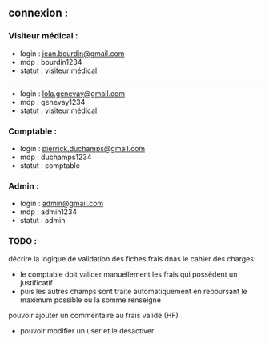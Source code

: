 ## connexion : 
### Visiteur médical :
* login : jean.bourdin@gmail.com
* mdp : bourdin1234
* statut : visiteur médical
---------------
* login : lola.genevay@gmail.com
* mdp : genevay1234
* statut : visiteur médical

### Comptable : 
* login : pierrick.duchamps@gmail.com
* mdp : duchamps1234
* statut : comptable

### Admin : 
* login : admin@gmail.com
* mdp : admin1234
* statut : admin

### TODO : 

décrire la logique de validation des fiches frais dnas le cahier des charges: 
 - le comptable doit valider manuellement les frais qui possèdent un justificatif
 - puis les autres champs sont traité automatiquement en reboursant le maximum possible ou la somme renseigné

pouvoir ajouter un commentaire au frais validé (HF)
- pouvoir modifier un user et le désactiver